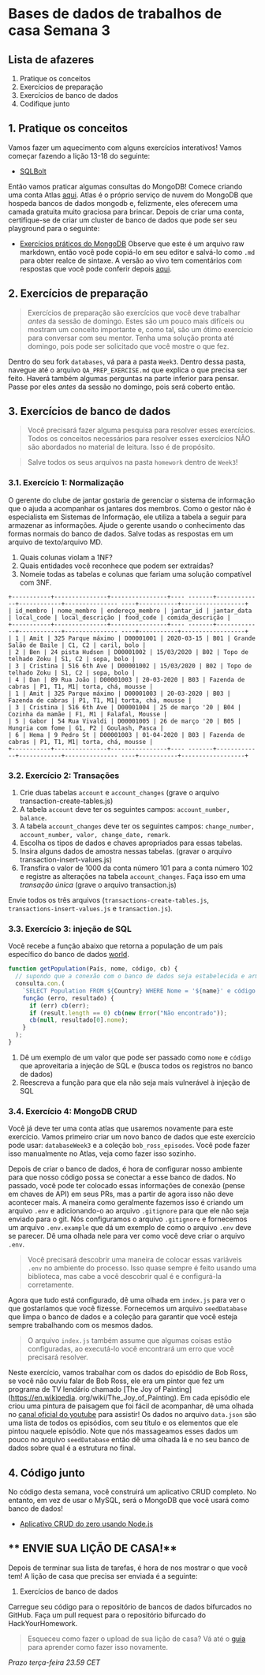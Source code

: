 # Bases de dados de trabalhos de casa Semana 3

## **Lista de afazeres**

1. Pratique os conceitos
2. Exercícios de preparação
3. Exercícios de banco de dados
4. Codifique junto

## 1. **Pratique os conceitos**

Vamos fazer um aquecimento com alguns exercícios interativos! Vamos começar fazendo a lição 13-18 do seguinte:

- [SQLBolt](https://sqlbolt.com/lesson/select_queries_introduction)

Então vamos praticar algumas consultas do MongoDB! Comece criando uma conta Atlas [aqui](https://www.mongodb.com/cloud/atlas/lp/try2). Atlas é o próprio serviço de nuvem do MongoDB que hospeda bancos de dados mongodb e, felizmente, eles oferecem uma camada gratuita muito graciosa para brincar. Depois de criar uma conta, certifique-se de criar um cluster de banco de dados que pode ser seu playground para o seguinte:

- [Exercícios práticos do MongoDB](https://gist.githubusercontent.com/theRemix/7305403e1ab6fc8674f0/raw/c068ab51e930eb133a9443caa314205a89ef4d61/exercise.md) Observe que este é um arquivo raw markdown, então você pode copiá-lo em seu editor e salvá-lo como `.md` para obter realce de sintaxe. A versão ao vivo tem comentários com respostas que você pode conferir depois [aqui](https://gist.github.com/theRemix/7305403e1ab6fc8674f0#file-exercise-md).

## 2. **Exercícios de preparação**

> Exercícios de preparação são exercícios que você deve trabalhar _antes_ da sessão de domingo. Estes são um pouco mais difíceis ou mostram um conceito importante e, como tal, são um ótimo exercício para conversar com seu mentor. Tenha uma solução pronta até domingo, pois pode ser solicitado que você mostre o que fez.

Dentro do seu fork `databases`, vá para a pasta `Week3`. Dentro dessa pasta, navegue até o arquivo `QA_PREP_EXERCISE.md` que explica o que precisa ser feito. Haverá também algumas perguntas na parte inferior para pensar. Passe por eles _antes_ da sessão no domingo, pois será coberto então.

## 3. **Exercícios de banco de dados**

> Você precisará fazer alguma pesquisa para resolver esses exercícios. Todos os conceitos necessários para resolver esses exercícios NÃO são abordados no material de leitura. Isso é de propósito.

> Salve todos os seus arquivos na pasta `homework` dentro de `Week3`!

### 3.1. **Exercício 1: Normalização**

O gerente do clube de jantar gostaria de gerenciar o sistema de informação que o ajuda a acompanhar os jantares dos membros.
Como o gestor não é especialista em Sistemas de Informação, ele utiliza a tabela a seguir para armazenar as informações.
Ajude o gerente usando o conhecimento das formas normais do banco de dados.
Salve todas as respostas em um arquivo de texto/arquivo MD.

1. Quais colunas violam a 1NF?
2. Quais entidades você reconhece que podem ser extraídas?
3. Nomeie todas as tabelas e colunas que fariam uma solução compatível com 3NF.

```
+-----------+---------------+----------------+---- -------+-------------+------------+--------------- ----+-----------+------------------+
| id_membro | nome_membro | endereço_membro | jantar_id | jantar_data | local_code | local_descrição | food_code | comida_descrição |
+-----------+---------------+----------------+---- -------+-------------+------------+--------------- ----+-----------+------------------+
| 1 | Amit | 325 Parque máximo | D00001001 | 2020-03-15 | B01 | Grande Salão de Baile | C1, C2 | caril, bolo |
| 2 | Ben | 24 pista Hudson | D00001002 | 15/03/2020 | B02 | Topo de telhado Zoku | S1, C2 | sopa, bolo |
| 3 | Cristina | 516 6th Ave | D00001002 | 15/03/2020 | B02 | Topo de telhado Zoku | S1, C2 | sopa, bolo |
| 4 | Dan | 89 Rua João | D00001003 | 20-03-2020 | B03 | Fazenda de cabras | P1, T1, M1| torta, chá, mousse |
| 1 | Amit | 325 Parque máximo | D00001003 | 20-03-2020 | B03 | Fazenda de cabras | P1, T1, M1| torta, chá, mousse |
| 3 | Cristina | 516 6th Ave | D00001004 | 25 de março '20 | B04 | Cozinha da mamãe | F1, M1 | Falafal, Mousse |
| 5 | Gabor | 54 Rua Vivaldi | D00001005 | 26 de março '20 | B05 | Hungria com fome | G1, P2 | Goulash, Pasca |
| 6 | Hema | 9 Pedro St | D00001003 | 01-04-2020 | B03 | Fazenda de cabras | P1, T1, M1| torta, chá, mousse |
+-----------+---------------+----------------+---- -------+-------------+------------+--------------- ----+-----------+------------------+
```

### 3.2. **Exercício 2: Transações**

1. Crie duas tabelas `account` e `account_changes` (grave o arquivo transaction-create-tables.js)
2. A tabela `account` deve ter os seguintes campos: `account_number, balance`.
3. A tabela `account_changes` deve ter os seguintes campos: `change_number, account_number, valor, change_date, remark`.
4. Escolha os tipos de dados e chaves apropriados para essas tabelas.
5. Insira alguns dados de amostra nessas tabelas. (gravar o arquivo transaction-insert-values.js)
6. Transfira o valor de 1000 da conta número 101 para a conta número 102 e registre as alterações na tabela `account_changes`.
   Faça isso em uma _transação única_ (grave o arquivo transaction.js)

Envie todos os três arquivos (`transactions-create-tables.js`, `transactions-insert-values.js` e `transaction.js`).

### 3.3. **Exercício 3: injeção de SQL**

Você recebe a função abaixo que retorna a população de um país específico do banco de dados [world](../Week2/world.sql).

``` js
function getPopulation(País, nome, código, cb) {
  // supondo que a conexão com o banco de dados seja estabelecida e armazenada como conn
  consulta.con.(
    `SELECT Population FROM ${Country} WHERE Nome = '${name}' e código = '${code}'`,
    função (erro, resultado) {
      if (err) cb(err);
      if (result.length == 0) cb(new Error("Não encontrado"));
      cb(null, resultado[0].nome);
    }
  );
}
```

1. Dê um exemplo de um valor que pode ser passado como `nome` e `código` que aproveitaria a injeção de SQL e (busca todos os registros no banco de dados)
2. Reescreva a função para que ela não seja mais vulnerável à injeção de SQL

### 3.4. **Exercício 4: MongoDB CRUD**

Você já deve ter uma conta atlas que usaremos novamente para este exercício. Vamos primeiro criar um novo banco de dados que este exercício pode usar: `databaseWeek3` e a coleção `bob_ross_episodes`. Você pode fazer isso manualmente no Atlas, veja como fazer isso sozinho.

Depois de criar o banco de dados, é hora de configurar nosso ambiente para que nosso código possa se conectar a esse banco de dados. No passado, você pode ter colocado essas informações de conexão (pense em chaves de API) em seus PRs, mas a partir de agora isso não deve acontecer mais. A maneira como geralmente fazemos isso é criando um arquivo `.env` e adicionando-o ao arquivo `.gitignore` para que ele não seja enviado para o git. Nós configuramos o arquivo `.gitignore` e fornecemos um arquivo `.env.example` que dá um exemplo de como o arquivo `.env` deve se parecer. Dê uma olhada nele para ver como você deve criar o arquivo `.env`.

> Você precisará descobrir uma maneira de colocar essas variáveis `.env` no ambiente do processo. Isso quase sempre é feito usando uma biblioteca, mas cabe a você descobrir qual é e configurá-la corretamente.

Agora que tudo está configurado, dê uma olhada em `index.js` para ver o que gostaríamos que você fizesse. Fornecemos um arquivo `seedDatabase` que limpa o banco de dados e a coleção para garantir que você esteja sempre trabalhando com os mesmos dados.

> O arquivo `index.js` também assume que algumas coisas estão configuradas, ao executá-lo você encontrará um erro que você precisará resolver.

Neste exercício, vamos trabalhar com os dados do episódio de Bob Ross, se você não ouviu falar de Bob Ross, ele era um pintor que fez um programa de TV lendário chamado [The Joy of Painting](https://en.wikipedia. org/wiki/The_Joy_of_Painting). Em cada episódio ele criou uma pintura de paisagem que foi fácil de acompanhar, dê uma olhada no [canal oficial do youtube](https://www.youtube.com/c/BobRossIncVideos) para assistir! Os dados no arquivo `data.json` são uma lista de todos os episódios, com seu título e os elementos que ele pintou naquele episódio. Note que nós massageamos esses dados um pouco no arquivo `seedDatabase` então dê uma olhada lá e no seu banco de dados sobre qual é a estrutura no final.

## **4. Código junto**

No código desta semana, você construirá um aplicativo CRUD completo. No entanto, em vez de usar o MySQL, será o MongoDB que você usará como banco de dados!

- [Aplicativo CRUD do zero usando Node.js](https://www.youtube.com/watch?v=CyTWPr_WwdI)

## ** ENVIE SUA LIÇÃO DE CASA!**

Depois de terminar sua lista de tarefas, é hora de nos mostrar o que você tem! A lição de casa que precisa ser enviada é a seguinte:

1. Exercícios de banco de dados

Carregue seu código para o repositório de bancos de dados bifurcados no GitHub. Faça um pull request para o repositório bifurcado do HackYourHomework.

> Esqueceu como fazer o upload de sua lição de casa? Vá até o [guia](../hand-in-homework-guide.md) para aprender como fazer isso novamente.

_Prazo terça-feira 23.59 CET_
